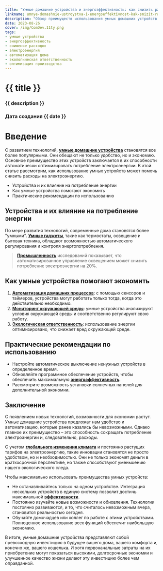 ```yaml
---
title: "Умные домашние устройства и энергоэффективность: как снизить расходы на электроэнергию"
linkname: umnye-domashnie-ustroystva-i-energoeffektivnost-kak-snizit-raskhody-na-elektroenergiyu
description: "Обзор преимуществ использования умных домашних устройств для снижения электроэнергии и соответствующих расходов."
date: 2023-08-26
cover: /img/ComDev.11ty.png
tags: 
- умные устройства
- энергоэффективность
- снижение расходов
- электроэнергия
- автоматизация дома
- экологическая ответственность
- оптимизация производства
---
```


# {{ title }}
### {{ description }}
### Дата создания {{ date }}

# Введение

С развитием технологий, **[умные домашние устройства](/)** становятся все более популярными. Они обещают не только удобство, но и экономию. Основное преимущество этих устройств заключается в их способности автоматически оптимизировать потребление электроэнергии. В этой статье рассмотрим, как использование умных устройств может помочь снизить расходы на электроэнергию.

* Устройства и их влияние на потребление энергии
* Как умные устройства помогают экономить
* Практические рекомендации по использованию

## Устройства и их влияние на потребление энергии

По мере развития технологий, современные дома становятся более "умными". **[Умные гаджеты](/)**, такие как термостаты, освещение и бытовая техника, обладают возможностью автоматического регулирования и контроля энергопотребления.

> **[Промышленность](/)** исследований показывает, что автоматизированное управление освещением может снизить потребление электроэнергии на 20%.

## Как умные устройства помогают экономить

1. **[Автоматизация домашних процессов](/)**: с помощью сенсоров и таймеров, устройства могут работать только тогда, когда это действительно необходимо.
1. **[Мониторинг окружающей среды](/)**: умные устройства анализируют условия окружающей среды и соответственно регулируют свою работу.
1. **[Экологическая ответственность](/)**: использование энергии оптимизировано, что снижает вред окружающей среде.

## Практические рекомендации по использованию

* Настройте автоматическое выключение ненужных устройств в определенное время.
* Обновляйте программное обеспечение устройств, чтобы обеспечить максимальную **[энергоэффективность](/)**.
* Рассмотрите возможность установки солнечных панелей для дополнительной экономии.

## Заключение

С появлением новых технологий, возможности для экономии растут. Умные домашние устройства предложат нам удобство и автоматизацию, которые ранее казались бы невозможными. Однако главное их преимущество – это способность сокращать потребление электроэнергии и, следовательно, расходы. 

С учетом **[глобального изменения климата](/)** и постоянно растущих тарифов на электроэнергию, такие инновации становятся не просто удобством, но и необходимостью. Они не только экономят деньги в краткосрочной перспективе, но также способствуют уменьшению нашего экологического следа.

Чтобы максимально использовать преимущества умных устройств:

* Не останавливайтесь только на одном устройстве. Интеграция нескольких устройств в единую систему позволит достичь максимальной **[эффективности](/)**.
* Постоянно изучайте новые возможности и обновления. Технологии постоянно развиваются, и то, что считалось невозможным вчера, становится реальностью сегодня.
* Обучайте домочадцев или коллег по работе с этими устройствами. Полноценное использование всех функций обеспечит наибольшую экономию.

В итоге, умные домашние устройства представляют собой превосходную инвестицию в будущее вашего дома, вашего комфорта и, конечно же, вашего кошелька. И хотя первоначальные затраты на их приобретение могут показаться высокими, долгосрочные экономии и улучшенное качество жизни делают эту инвестицию более чем оправданной.


